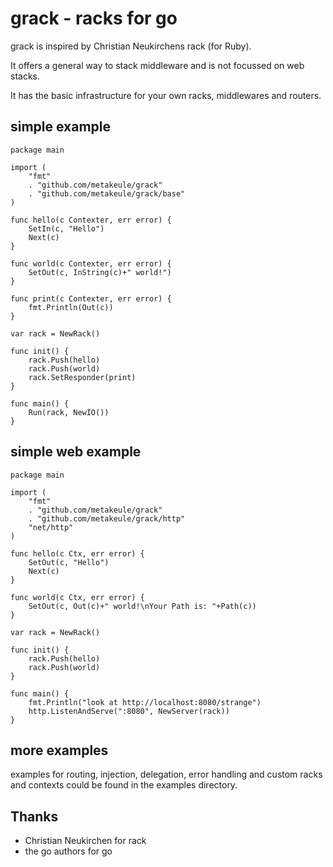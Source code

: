 grack - racks for go
====================

grack is inspired by Christian Neukirchens rack (for Ruby).

It offers a general way to stack middleware and is not focussed on
web stacks.

It has the basic infrastructure for your own racks,
middlewares and routers.

simple example
--------------

	package main

	import (
		"fmt"
		. "github.com/metakeule/grack"
		. "github.com/metakeule/grack/base"
	)

	func hello(c Contexter, err error) {
		SetIn(c, "Hello")
		Next(c)
	}

	func world(c Contexter, err error) {
		SetOut(c, InString(c)+" world!")
	}

	func print(c Contexter, err error) {
		fmt.Println(Out(c))
	}

	var rack = NewRack()

	func init() {
		rack.Push(hello)
		rack.Push(world)
		rack.SetResponder(print)
	}

	func main() {
		Run(rack, NewIO())
	}


simple web example
------------------

	package main

	import (
		"fmt"
		. "github.com/metakeule/grack"
		. "github.com/metakeule/grack/http"
		"net/http"
	)

	func hello(c Ctx, err error) {
		SetOut(c, "Hello")
		Next(c)
	}

	func world(c Ctx, err error) {
		SetOut(c, Out(c)+" world!\nYour Path is: "+Path(c))
	}

	var rack = NewRack()

	func init() {
		rack.Push(hello)
		rack.Push(world)
	}

	func main() {
		fmt.Println("look at http://localhost:8080/strange")
		http.ListenAndServe(":8080", NewServer(rack))
	}


more examples
-------------

examples for routing, injection, delegation, error handling and custom racks and contexts could be found in the examples directory.

Thanks
------

* Christian Neukirchen for rack
* the go authors for go